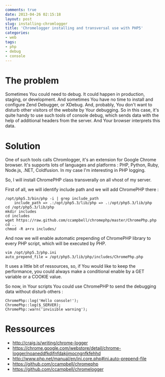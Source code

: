 ```yaml
---
comments: true
date: 2013-04-26 02:15:18
layout: post
slug: installing-chromlogger
title: 'Chromelogger installing and transversal use with PHP5'
categories:
- web
tags:
- php
- debug
- console
---
```


# The problem
Sometimes You could need to debug. It could happen in production, staging, or development. And sometimes You have no time to install and configure Zend Debugger, or XDebug. And, probably, You don't want to disturb other visitors of the website by Your debugging.
So in this case, it's quite handy to use such tools of console debug, which sends data with the help of additional headers from the server. And Your browser interprets this data.

# Solution
One of such tools calls Chromlogger, it's an extension for Google Chrome browser. It's supports lots of languages and platforms : PHP, Python, Ruby, Node.js, .NET, Coldfusion.
In my case I'm interesting in PHP logging.

So, I will install ChromePHP class transverally on all vhost of my server.

First of all, we will identify include path and we will add ChromePHP there :

    /opt/php5.3/bin/php -i | grep include_path
        include_path => .:/opt/php5.3/lib/php => .:/opt/php5.3/lib/php
    cd /opt/php5.3/lib/php
    mkdir includes 
    cd includes 
    wget https://raw.github.com/ccampbell/chromephp/master/ChromePhp.php
    cd .. 
    chmod -R a+rx includes/
    
And now we will enable automatic prepending of ChromePHP library to every PHP script, which will be executed by PHP.

    vim /opt/php5.3/php.ini
    auto_prepend_file = /opt/php5.3/lib/php/includes/ChromePhp.php

It uses a little bit of ressources, so, if You would like to keep the performance, you could always make a conditional enable by a GET variable or a COOKIE value.

So now, in Your scripts You could use ChromePHP to send the debugging data without disturb others :

    ChromePhp::log('Hello console!');
    ChromePhp::log($_SERVER);
    ChromePhp::warn('invisible warning');

# Ressources

* http://craig.is/writing/chrome-logger
* https://chrome.google.com/webstore/detail/chrome-logger/noaneddfkdjfnfdakjjmocngnfkfehhd
* http://www.php.net/manual/en/ini.core.php#ini.auto-prepend-file
* https://github.com/ccampbell/chromephp
* https://github.com/ccampbell/chromelogger
